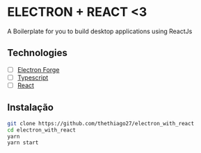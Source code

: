 # ELECTRON + REACT <3

A Boilerplate for you to build desktop applications using ReactJs


## Technologies

- [ ] [Electron Forge](https://www.electronforge.io/)
- [ ] [Typescript](https://www.typescriptlang.org/)
- [ ] [React](https://reactjs.org/)

## Instalação
```bash
git clone https://github.com/thethiago27/electron_with_react
cd electron_with_react
yarn
yarn start
```

